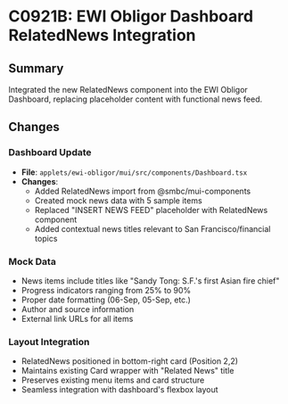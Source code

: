 # C0921B: EWI Obligor Dashboard RelatedNews Integration

## Summary
Integrated the new RelatedNews component into the EWI Obligor Dashboard, replacing placeholder content with functional news feed.

## Changes

### Dashboard Update
- **File**: `applets/ewi-obligor/mui/src/components/Dashboard.tsx`
- **Changes**:
  - Added RelatedNews import from @smbc/mui-components
  - Created mock news data with 5 sample items
  - Replaced "INSERT NEWS FEED" placeholder with RelatedNews component
  - Added contextual news titles relevant to San Francisco/financial topics

### Mock Data
- News items include titles like "Sandy Tong: S.F.'s first Asian fire chief"
- Progress indicators ranging from 25% to 90%
- Proper date formatting (06-Sep, 05-Sep, etc.)
- Author and source information
- External link URLs for all items

### Layout Integration
- RelatedNews positioned in bottom-right card (Position 2,2)
- Maintains existing Card wrapper with "Related News" title
- Preserves existing menu items and card structure
- Seamless integration with dashboard's flexbox layout